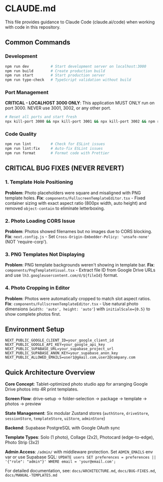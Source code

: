 # CLAUDE.md

This file provides guidance to Claude Code (claude.ai/code) when working with code in this repository.

## Common Commands

### Development
```bash
npm run dev          # Start development server on localhost:3000
npm run build        # Create production build
npm run start        # Start production server
npm run type-check   # TypeScript validation without build
```

### Port Management
**CRITICAL - LOCALHOST 3000 ONLY**: This application MUST ONLY run on port 3000. NEVER use 3001, 3002, or any other port.

```bash
# Reset all ports and start fresh
npx kill-port 3000 && npx kill-port 3001 && npx kill-port 3002 && npm run dev
```

### Code Quality
```bash
npm run lint         # Check for ESLint issues
npm run lint:fix     # Auto-fix ESLint issues  
npm run format       # Format code with Prettier
```

## CRITICAL BUG FIXES (NEVER REVERT)

### 1. Template Hole Positioning
**Problem**: Photo placeholders were square and misaligned with PNG template holes.
**Fix**: `components/FullscreenTemplateEditor.tsx` - Fixed container sizing with exact aspect ratio (800px width, auto height) and removed `object-contain` to eliminate letterboxing.

### 2. Photo Loading CORS Issue  
**Problem**: Photos showed filenames but no images due to CORS blocking.
**Fix**: `next.config.js` - Set `Cross-Origin-Embedder-Policy: 'unsafe-none'` (NOT 'require-corp').

### 3. PNG Templates Not Displaying
**Problem**: PNG template backgrounds weren't showing in template bar.
**Fix**: `components/PngTemplateVisual.tsx` - Extract file ID from Google Drive URLs and use `lh3.googleusercontent.com/d/${fileId}` format.

### 4. Photo Cropping in Editor
**Problem**: Photos were automatically cropped to match slot aspect ratios.
**Fix**: `components/FullscreenTemplateEditor.tsx` - Use natural photo dimensions (`width: 'auto', height: 'auto'`) with `initialScale={0.5}` to show complete photos first.

## Environment Setup
```env
NEXT_PUBLIC_GOOGLE_CLIENT_ID=your_google_client_id
NEXT_PUBLIC_GOOGLE_API_KEY=your_google_api_key
NEXT_PUBLIC_SUPABASE_URL=your_supabase_project_url
NEXT_PUBLIC_SUPABASE_ANON_KEY=your_supabase_anon_key
NEXT_PUBLIC_ALLOWED_EMAILS=user1@gmail.com,user2@company.com
```

## Quick Architecture Overview

**Core Concept**: Tablet-optimized photo studio app for arranging Google Drive photos into 4R print templates.

**Screen Flow**: drive-setup → folder-selection → package → template → photos → preview

**State Management**: Six modular Zustand stores (`authStore`, `driveStore`, `sessionStore`, `templateStore`, `uiStore`, `adminStore`)

**Backend**: Supabase PostgreSQL with Google OAuth sync

**Template Types**: Solo (1 photo), Collage (2x2), Photocard (edge-to-edge), Photo Strip (3x2)

**Admin Access**: `/admin/` with middleware protection. Set `ADMIN_EMAILS` env var or use Supabase SQL: `UPDATE users SET preferences = preferences || '{"role": "admin"}' WHERE email = 'your@email.com';`

For detailed documentation, see: `docs/ARCHITECTURE.md`, `docs/BUG-FIXES.md`, `docs/MANUAL-TEMPLATES.md`
